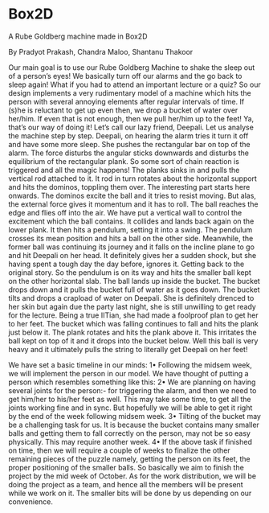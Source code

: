 Box2D
=====

A Rube Goldberg machine made in Box2D

By Pradyot Prakash, Chandra Maloo, Shantanu Thakoor

Our main goal is to use our Rube Goldberg Machine to shake the sleep out
of a person’s eyes! We basically turn off our alarms and the go back to sleep
again!
What if you had to attend an important lecture or a quiz? So our design
implements a very rudimentary model of a machine which hits the person with
several annoying elements after regular intervals of time. If (s)he is reluctant to
get up even then, we drop a bucket of water over her/him. If even that is not
enough, then we pull her/him up to the feet! Ya, that’s our way of doing it!
Let’s call our lazy friend, Deepali. Let us analyse the machine step by step.
Deepali, on hearing the alarm tries it turn it off and have some more sleep. She
pushes the rectangular bar on top of the alarm. The force disturbs the angular
sticks downwards and disturbs the equilibrium of the rectangular plank. So
some sort of chain reaction is triggered and all the magic happens! The planks
sinks in and pulls the vertical rod attached to it. It rod in turn rotates about the
horizontal support and hits the dominos, toppling them over. The interesting
part starts here onwards. The dominos excite the ball and it tries to resist
moving. But alas, the external force gives it momentum and it has to roll. The
ball reaches the edge and flies off into the air. We have put a vertical wall
to control the excitement which the ball contains. It collides and lands back
again on the lower plank. It then hits a pendulum, setting it into a swing. The
pendulum crosses its mean position and hits a ball on the other side. Meanwhile,
the former ball was continuing its journey and it falls on the incline plane to
go and hit Deepali on her head. It definitely gives her a sudden shock, but she
having spent a tough day the day before, ignores it.
Getting back to the original story. So the pendulum is on its way and hits
the smaller ball kept on the other horizontal slab. The ball lands up inside
the bucket. The bucket drops down and it pulls the bucket full of water as it
goes down. The bucket tilts and drops a crapload of water on Deepali. She
is definitely drenced to her skin but again due the party last night, she is still
unwilling to get ready for the lecture.
Being a true IITian, she had made a foolproof plan to get her to her feet. The
bucket which was falling continues to fall and hits the plank just below it. The
plank rotates and hits the plank above it. This irritates the ball kept on top
of it and it drops into the bucket below. Well this ball is very heavy and it
ultimately pulls the string to literally get Deepali on her feet!

We have set a basic timeline in our minds:
1• Following the midsem week, we will implement the person in our model.
We have thought of putting a person which resembles something like this:
2• We are planning on having several joints for the person:- for triggering
the alarm, and then we need to get him/her to his/her feet as well. This
may take some time, to get all the joints working fine and in sync. But
hopefully we will be able to get it right by the end of the week following
midsem week.
3• Tilting of the bucket may be a challenging task for us. It is because the
bucket contains many smaller balls and getting them to fall correctly on
the person, may not be so easy physically. This may require another week.
4• If the above task if finished on time, then we will require a couple of
weeks to finalize the other remaining pieces of the puzzle namely, getting
the person on its feet, the proper positioning of the smaller balls.
So basically we aim to finish the project by the mid week of October. As for
the work distribution, we will be doing the project as a team, and hence all the
members will be present while we work on it. The smaller bits will be done by
us depending on our convenience.
